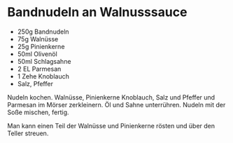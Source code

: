 ﻿# Bandnudeln an Walnusssauce

- 250g Bandnudeln
- 75g Walnüsse
- 25g Pinienkerne
- 50ml Olivenöl
- 50ml Schlagsahne
- 2 EL Parmesan
- 1 Zehe Knoblauch
- Salz, Pfeffer

Nudeln kochen.
Walnüsse, Pinienkerne Knoblauch, Salz und Pfeffer und Parmesan im Mörser zerkleinern.
Öl und Sahne unterrühren.
Nudeln mit der Soße mischen, fertig.

Man kann einen Teil der Walnüsse und Pinienkerne rösten und über den Teller streuen.


